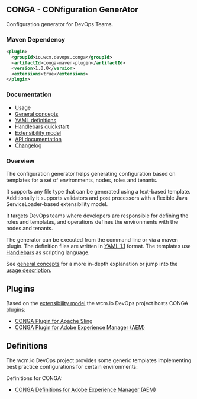 ## CONGA - CONfiguration GenerAtor

Configuration generator for DevOps Teams.


### Maven Dependency

```xml
<plugin>
  <groupId>io.wcm.devops.conga</groupId>
  <artifactId>conga-maven-plugin</artifactId>
  <version>1.0.0</version>
  <extensions>true</extensions>
</plugin>
```

### Documentation

* [Usage][usage]
* [General concepts][general-concepts]
* [YAML definitions][yaml-definitions]
* [Handlebars quickstart][handlebars-quickstart]
* [Extensibility model][extensibility]
* [API documentation][apidocs]
* [Changelog][changelog]


### Overview

The configuration generator helps generating configuration based on templates for a set of environments, nodes, roles and tenants.


It supports any file type that can be generated using a text-based template. Additionally it supports validators and post processors with a flexible Java ServiceLoader-based extensibility model.

It targets DevOps teams where developers are responsible for defining the roles and templates, and operations defines the environments with the nodes and tenants.

The generator can be executed from the command line or via a maven plugin. The definition files are written in [YAML 1.1](http://yaml.org/) format. The templates use [Handlebars](http://handlebarsjs.com/) as scripting language.

See [general concepts][general-concepts] for a more in-depth explanation or jump into the [usage description][usage].


## Plugins

Based on the [extensibility model][extensibility] the wcm.io DevOps project hosts CONGA plugins:

* [CONGA Plugin for Apache Sling](plugins/sling)
* [CONGA Plugin for Adobe Experience Manager (AEM)](plugins/aem)


## Definitions

The wcm.io DevOps project provides some generic templates implementing best practice configurations for certain environments:

Definitions for CONGA:

* [CONGA Definitions for Adobe Experience Manager (AEM)](definitions/aem)


[apidocs]: generator/apidocs/
[changelog]: changes-report.html
[usage]: usage.html
[general-concepts]: general-concepts.html
[extensibility]: extensibility.html
[examples]: examples.html
[yaml-definitions]: yaml-definitions.html
[handlebars-quickstart]: handlebars-quickstart.html
